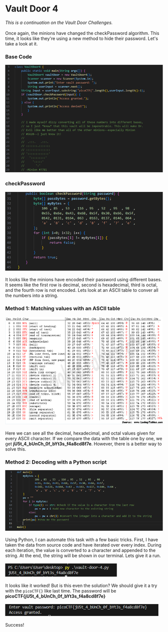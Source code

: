 # Vault Door 4
*This is a continuation on the Vault Door Challenges.*<br><br>
Once again, the minions have changed the checkPassword algorithm. This time, it looks like they're using a new method to hide their password. Let's take a look at it.

### Base Code
![Vault Door 4 Base Code](./images/vd4_base_code.png)

### checkPassword
![Vault Door 4 checkPassword](./images/vd4_checkPassword.png)
<br><br>
It looks like the minions have encoded their password using different bases. It seems like the first row is decimal, second is hexadecimal, third is octal, and the fourth row is not encoded. Lets look at an ASCII table to conver all the numbers into a string.

### Method 1: Matching values with an ASCII table
![Vault Door 4 ASCII Table](./images/vd4_ascii_table.png)
<br><br>
Here we can see all the decimal, hexadecimal, and octal values given for every ASCII character. If we compare the data with the table one by one, we get **jU5t_4_bUnCh_0f_bYt3s_f4a8cd8f7e**. However, there is a better way to solve this.

### Method 2: Decoding with a Python script
![Vault Door 4 Script](./images/vd4_scipt_program.png)
<br><br>
Using Python, I can automate this task with a few basic tricks. First, I have taken the data from source code and have iterated over every index. During each iteration, the value is converted to a character and appended to the string. At the end, the string will be shown in our terminal. Lets give it a run.
<br><br>
![Vault Door 4 Script Test](./images/vd4_script_test.png)
<br><br>
It looks like it worked! But is this even the solution? We should give it a try with the `picoCTF{}` like last time. The password will be **picoCTF{jU5t_4_bUnCh_0f_bYt3s_f4a8cd8f7e}**
<br><br>
![Vault Door 4 Access Granted](./images/vd4_access_granted.png)
<br><br>
Success!